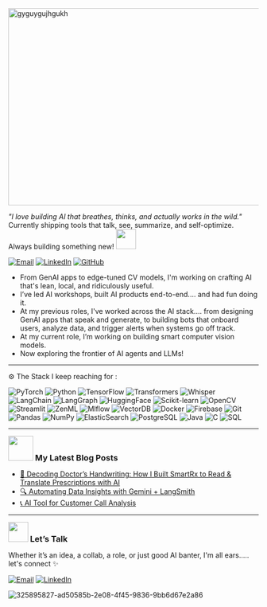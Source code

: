 
<img width="1584" height="396" alt="gyguygujhgukh" src="https://github.com/user-attachments/assets/08e6c969-b8a0-4a0d-a8f7-8633759822b8" />


_"I love building AI that breathes, thinks, and actually works in the wild."_  
Currently shipping tools that talk, see, summarize, and self-optimize. Always building something new! <img src="https://github.com/user-attachments/assets/5b8381e7-01b0-474b-b9e5-2ecb772b51eb" width="40" />

[![Email](https://img.shields.io/badge/-Email-000?style=flat&logo=gmail&logoColor=red)](mailto:katasanikeerthanareddy@gmail.com)
[![LinkedIn](https://img.shields.io/badge/-LinkedIn-0077B5?style=flat&logo=linkedin&logoColor=white)](https://www.linkedin.com/in/keerthana-reddy-katasani-b07238268/)
[![GitHub](https://img.shields.io/badge/-GitHub-181717?style=flat&logo=github&logoColor=white)](https://github.com/Keerthanareddy17)


- From GenAI apps to edge-tuned CV models, I'm working on crafting AI that's lean, local, and ridiculously useful.  
- I’ve led AI workshops, built AI products end-to-end.... and had fun doing it.
- At my previous roles, I've worked across the AI stack.... from designing GenAI apps that speak and generate, to building bots that onboard users, analyze data, and trigger alerts when systems go off track.
- At my current role, I’m working on building smart computer vision models.  
- Now exploring the frontier of AI agents and LLMs!


---

⚙️ The Stack I keep reaching for :
 
![PyTorch](https://img.shields.io/badge/-PyTorch-EE4C2C?style=flat&logo=pytorch&logoColor=white)
![Python](https://img.shields.io/badge/-Python-3776AB?style=flat&logo=python&logoColor=white)
![TensorFlow](https://img.shields.io/badge/-TensorFlow-FF6F00?style=flat&logo=tensorflow&logoColor=white)
![Transformers](https://img.shields.io/badge/-Transformers-FCC72A?style=flat&logo=huggingface&logoColor=black)
![Whisper](https://img.shields.io/badge/-Whisper-1A1A1A?style=flat)
![LangChain](https://img.shields.io/badge/-LangChain-000000?style=flat)
![LangGraph](https://img.shields.io/badge/-LangGraph-0013B3?style=flat&logo=langgraph&logoColor=white)
![HuggingFace](https://img.shields.io/badge/-🤗%20HuggingFace-FCC72A?style=flat)
![Scikit-learn](https://img.shields.io/badge/-Scikit--learn-F7931E?style=flat&logo=scikitlearn&logoColor=white)
![OpenCV](https://img.shields.io/badge/-OpenCV-5C3EE8?style=flat&logo=opencv&logoColor=white)
![Streamlit](https://img.shields.io/badge/-Streamlit-FF4B4B?style=flat&logo=streamlit&logoColor=white)
![ZenML](https://img.shields.io/badge/-ZenML-4B3263?style=flat)
![Mlflow](https://img.shields.io/badge/-MLflow-0194E2?style=flat&logo=mlflow&logoColor=white)
![VectorDB](https://img.shields.io/badge/-VectorDB-FF6F00?style=flat)
![Docker](https://img.shields.io/badge/-Docker-2496ED?style=flat&logo=docker&logoColor=white)
![Firebase](https://img.shields.io/badge/-Firebase-FFCA28?style=flat&logo=firebase&logoColor=white)
![Git](https://img.shields.io/badge/-Git-F05032?style=flat&logo=git&logoColor=white)
![Pandas](https://img.shields.io/badge/-Pandas-150458?style=flat&logo=pandas&logoColor=white)
![NumPy](https://img.shields.io/badge/-NumPy-013243?style=flat&logo=numpy&logoColor=white)
![ElasticSearch](https://img.shields.io/badge/-ElasticSearch-005571?style=flat&logo=elasticsearch&logoColor=white)
![PostgreSQL](https://img.shields.io/badge/-PostgreSQL-336791?style=flat&logo=postgresql&logoColor=white)
![Java](https://img.shields.io/badge/-Java-007396?style=flat&logo=java&logoColor=white)
![C](https://img.shields.io/badge/-C-00599C?style=flat&logo=c&logoColor=white)
![SQL](https://img.shields.io/badge/-SQL-4479A1?style=flat&logo=postgresql&logoColor=white)


---
<h3 style="display:inline;">
  <img src="https://github.com/user-attachments/assets/ca37fba2-d077-4ad1-8e80-0c0846b6a267" width="50" /> My Latest Blog Posts
</h3>

- [🧠 Decoding Doctor’s Handwriting: How I Built SmartRx to Read & Translate Prescriptions with AI](https://smarter.hashnode.dev/decoding-doctors-handwriting-how-i-built-smartrx-to-read-and-translate-prescriptions-with-ai)
- [🔍 Automating Data Insights with Gemini + LangSmith](https://www.analyticsvidhya.com/blog/2024/09/automate-data-insights-with-insightmate-using-gemini-langsmith/)  
- [📞 AI Tool for Customer Call Analysis](https://www.analyticsvidhya.com/blog/2024/11/customer-call-analysis/)

---
<h3 style="display:inline;">
  <img src="https://github.com/user-attachments/assets/5fb2bfad-defd-4231-b8db-9b6d96eeaa9e" width="40" /> Let’s Talk
</h3>

Whether it’s an idea, a collab, a role, or just good AI banter, I'm all ears..... let's connect ✨ 

[![Email](https://img.shields.io/badge/-Email-000?style=flat&logo=gmail&logoColor=red)](mailto:katasanikeerthanareddy@gmail.com)
[![LinkedIn](https://img.shields.io/badge/-LinkedIn-0077B5?style=flat&logo=linkedin&logoColor=white)](https://www.linkedin.com/in/keerthana-reddy-katasani-b07238268/)

![325895827-ad50585b-2e08-4f45-9836-9bb6d67e2a86](https://github.com/user-attachments/assets/d7521d04-bad4-4b1a-a97c-4c84b7ec9627)


